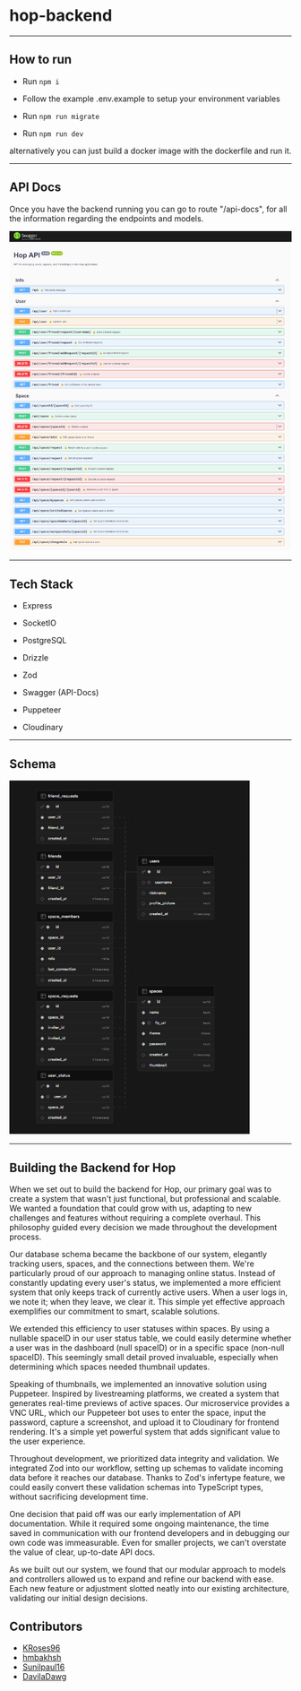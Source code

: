 # hop-backend

---

## How to run

- Run `npm i`

- Follow the example .env.example to setup your environment variables

- Run `npm run migrate`

- Run `npm run dev`

alternatively you can just build a docker image with the dockerfile and run it.

---

## API Docs

Once you have the backend running you can go to route "/api-docs", for all the information regarding the endpoints and models.

<img src="readMePics\apidocs.png" title="" alt="" width="558">

---

## Tech Stack

- Express

- SocketIO

- PostgreSQL

- Drizzle

- Zod

- Swagger (API-Docs)

- Puppeteer

- Cloudinary

---

## Schema

<img title="" src="readMePics\dataStruct.png" alt="" width="429">

---

## Building the Backend for Hop

When we set out to build the backend for Hop, our primary goal was to create a system that wasn't just functional, but professional and scalable. We wanted a foundation that could grow with us, adapting to new challenges and features without requiring a complete overhaul. This philosophy guided every decision we made throughout the development process.

Our database schema became the backbone of our system, elegantly tracking users, spaces, and the connections between them. We're particularly proud of our approach to managing online status. Instead of constantly updating every user's status, we implemented a more efficient system that only keeps track of currently active users. When a user logs in, we note it; when they leave, we clear it. This simple yet effective approach exemplifies our commitment to smart, scalable solutions.

We extended this efficiency to user statuses within spaces. By using a nullable spaceID in our user status table, we could easily determine whether a user was in the dashboard (null spaceID) or in a specific space (non-null spaceID). This seemingly small detail proved invaluable, especially when determining which spaces needed thumbnail updates.

Speaking of thumbnails, we implemented an innovative solution using Puppeteer. Inspired by livestreaming platforms, we created a system that generates real-time previews of active spaces. Our microservice provides a VNC URL, which our Puppeteer bot uses to enter the space, input the password, capture a screenshot, and upload it to Cloudinary for frontend rendering. It's a simple yet powerful system that adds significant value to the user experience.

Throughout development, we prioritized data integrity and validation. We integrated Zod into our workflow, setting up schemas to validate incoming data before it reaches our database. Thanks to Zod's infertype feature, we could easily convert these validation schemas into TypeScript types,  without sacrificing development time.

One decision that paid off was our early implementation of API documentation. While it required some ongoing maintenance, the time saved in communication with our frontend developers and in debugging our own code was immeasurable. Even for smaller projects, we can't overstate the value of clear, up-to-date API docs.

As we built out our system, we found that our modular approach to models and controllers allowed us to expand and refine our backend with ease. Each new feature or adjustment slotted neatly into our existing architecture, validating our initial design decisions.


## Contributors

- [KRoses96](https://github.com/KRoses96)
- [hmbakhsh](https://github.com/hmbakhsh)
- [Sunilpaul16](https://github.com/Sunilpaul16)
- [DavilaDawg](https://github.com/DavilaDawg)